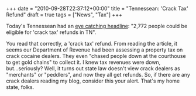 +++
date = "2010-09-28T22:37:12+00:00"
title = "Tennessean: 'Crack Tax' Refund"
draft = true
tags = ["News", "Tax"]
+++

Today's Tennessean had an [eye catching headline](http://www.tennessean.com/article/20100928/NEWS03/9280351/-1/RSS05): "2,772 people could be eligible for 'crack tax' refunds in TN". 

You read that correctly, a 'crack tax' refund. From reading the article, it seems our Department of Revenue had been assessing a property tax on crack cocaine dealers. They even "chased people down at the courthouse to get gold chains" to collect it. I knew tax revenues were down, but...seriously? Well, it turns out state law doesn't view crack dealers as "merchants" or "peddlers", and now they all get refunds. So, if there are any crack dealers reading my blog, consider this your alert. That's my home state, folks.
